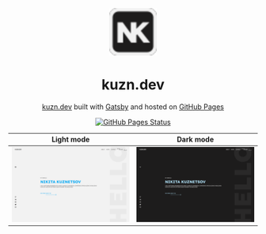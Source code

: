 <div align="center">
  <img alt="Logo" src="https://raw.githubusercontent.com/kuzn5298/kuzn.dev/b8debd6e2f5c847cbe2950c9e5d34c95b2674c54/src/images/logo.svg" width="96" />
</div>
<h1 align="center">
  kuzn.dev
</h1>
<p align="center">
  <a href="https://kuzn.dev" target="_blank">kuzn.dev</a> built with <a href="https://www.gatsbyjs.org/" target="_blank">Gatsby</a> and hosted on <a href="https://pages.github.com//" target="_blank">GitHub Pages</a>
</p>
<p align="center">
  <a href="https://github.com/kuzn5298/kuzn.dev/actions/workflows/deploy.yml" target="_blank">
    <img src="https://github.com/kuzn5298/kuzn.dev/actions/workflows/deploy.yml/badge.svg" alt="GitHub Pages Status" />
  </a>
</p>

| Light mode  | Dark mode |
| - | - |
| ![Light mode](https://raw.githubusercontent.com/kuzn5298/kuzn.dev/main/content/works/kuzn.dev/previews/laptop_light_preview.png) | ![Dark mode](https://raw.githubusercontent.com/kuzn5298/kuzn.dev/main/content/works/kuzn.dev/previews/laptop_dark_preview.png) |
